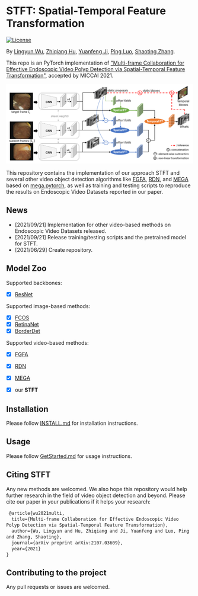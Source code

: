 
# STFT: Spatial-Temporal Feature Transformation

[![License](https://img.shields.io/badge/license-BSD-blue.svg)](LICENSE)

By [Lingyun Wu](https://scholar.google.com/citations?user=WmAYPtkAAAAJ&hl=en), [Zhiqiang Hu](https://scholar.google.com/citations?hl=en&user=n8E_lV8AAAAJ), [Yuanfeng Ji](https://scholar.google.com/citations?hl=en&user=7HGv1bkAAAAJ), [Ping Luo](http://luoping.me/), [Shaoting Zhang](https://scholar.google.com/citations?hl=en&user=oiBMWK4AAAAJ).

This repo is an PyTorch implementation of ["Multi-frame Collaboration for Effective Endoscopic Video Polyp Detection via Spatial-Temporal Feature Transformation"](https://arxiv.org/abs/2107.03609), accepted by MICCAI 2021. 


![Framework Overview](images/framework.png)

This repository contains the implementation of our approach STFT and several other video object detection algorithms like [FGFA](http://openaccess.thecvf.com/content_iccv_2017/html/Zhu_Flow-Guided_Feature_Aggregation_ICCV_2017_paper.html), [RDN](https://openaccess.thecvf.com/content_ICCV_2019/papers/Deng_Relation_Distillation_Networks_for_Video_Object_Detection_ICCV_2019_paper.pdf), and [MEGA](https://openaccess.thecvf.com/content_CVPR_2020/papers/Chen_Memory_Enhanced_Global-Local_Aggregation_for_Video_Object_Detection_CVPR_2020_paper.pdf) based on [mega.pytorch](https://github.com/Scalsol/mega.pytorch), as well as training and testing scripts to reproduce the results on Endoscopic Video Datasets reported in our paper. 



## News


<!-- - [2021/xx/xx] Implementation on ImageNet VID dataset will be added. -->
- [2021/09/21] Implementation for other video-based methods on Endoscopic Video Datasets released.
- [2021/09/21] Release training/testing scripts and the pretrained model for STFT.
- [2021/06/29] Create repository.



## Model Zoo

Supported backbones:

- [x] [ResNet](https://openaccess.thecvf.com/content_cvpr_2016/papers/He_Deep_Residual_Learning_CVPR_2016_paper.pdf)

Supported image-based methods:

- [x] [FCOS](https://openaccess.thecvf.com/content_ICCV_2019/papers/Tian_FCOS_Fully_Convolutional_One-Stage_Object_Detection_ICCV_2019_paper.pdf)
- [x] [RetinaNet](https://openaccess.thecvf.com/content_ICCV_2017/papers/Lin_Focal_Loss_for_ICCV_2017_paper.pdf)
- [x] [BorderDet](https://arxiv.org/pdf/2007.11056.pdf)

Supported video-based methods:

- [x] [FGFA](http://openaccess.thecvf.com/content_iccv_2017/html/Zhu_Flow-Guided_Feature_Aggregation_ICCV_2017_paper.html)
- [x] [RDN](https://openaccess.thecvf.com/content_ICCV_2019/papers/Deng_Relation_Distillation_Networks_for_Video_Object_Detection_ICCV_2019_paper.pdf)
- [x] [MEGA](https://openaccess.thecvf.com/content_CVPR_2020/papers/Chen_Memory_Enhanced_Global-Local_Aggregation_for_Video_Object_Detection_CVPR_2020_paper.pdf)
- [x] our **STFT**



## Installation

Please follow [INSTALL.md](INSTALL.md) for installation instructions.


## Usage

Please follow [GetStarted.md](GetStarted.md) for usage instructions.


## Citing STFT
Any new methods are welcomed. We also hope this repository would help further research in the field of video object detection and beyond. Please cite our paper in your publications if it helps your research:
```
 @article{wu2021multi,
  title={Multi-frame Collaboration for Effective Endoscopic Video Polyp Detection via Spatial-Temporal Feature Transformation},
  author={Wu, Lingyun and Hu, Zhiqiang and Ji, Yuanfeng and Luo, Ping and Zhang, Shaoting},
  journal={arXiv preprint arXiv:2107.03609},
  year={2021}
}
```


## Contributing to the project

Any pull requests or issues are welcomed.
